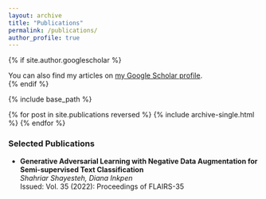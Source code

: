 ```yaml
---
layout: archive
title: "Publications"
permalink: /publications/
author_profile: true
---
```


{% if site.author.googlescholar %}
  <div class="wordwrap">You can also find my articles on <a href="{{site.author.googlescholar}}">my Google Scholar profile</a>.</div>
{% endif %}

{% include base_path %}

{% for post in site.publications reversed %}
  {% include archive-single.html %}
{% endfor %}

### Selected Publications

- **Generative Adversarial Learning with Negative Data Augmentation for Semi-supervised Text Classification**  
  *Shahriar Shayesteh, Diana Inkpen*  
  Issued: Vol. 35 (2022): Proceedings of FLAIRS-35
